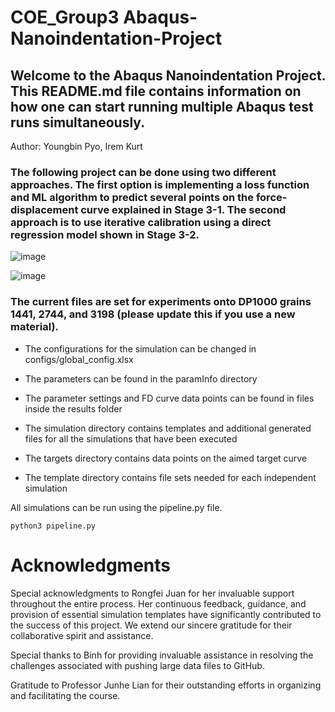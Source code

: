 # COE_Group3 Abaqus-Nanoindentation-Project
## Welcome to the Abaqus Nanoindentation Project. This README.md file contains information on how one can start running multiple Abaqus test runs simultaneously. 
Author: Youngbin Pyo, Irem Kurt

### The following project can be done using two different approaches. The first option is implementing a loss function and ML algorithm to predict several points on the force-displacement curve explained in Stage 3-1. The second approach is to use iterative calibration using a direct regression model shown in Stage 3-2.

![image](https://github.com/user-attachments/assets/a7f3f967-92ec-4c79-a69f-667f7cc583ec)

![image](https://github.com/user-attachments/assets/71135a75-8508-4238-8b34-a071bf8e21ea)


### The current files are set for experiments onto DP1000 grains 1441, 2744, and 3198 (please update this if you use a new material).
- The configurations for the simulation can be changed in configs/global_config.xlsx
* The parameters can be found in the paramInfo directory
+ The parameter settings and FD curve data points can be found in files inside the results folder
- The simulation directory contains templates and additional generated files for all the simulations that have been executed
* The targets directory contains data points on the aimed target curve
+ The template directory contains file sets needed for each independent simulation

All simulations can be run using the pipeline.py file.
```
python3 pipeline.py
```

# Acknowledgments
Special acknowledgments to Rongfei Juan for her invaluable support throughout the entire process. Her continuous feedback, guidance, and provision of essential simulation templates have significantly contributed to the success of this project. We extend our sincere gratitude for their collaborative spirit and assistance.

Special thanks to Binh for providing invaluable assistance in resolving the challenges associated with pushing large data files to GitHub.

Gratitude to Professor Junhe Lian for their outstanding efforts in organizing and facilitating the course.
